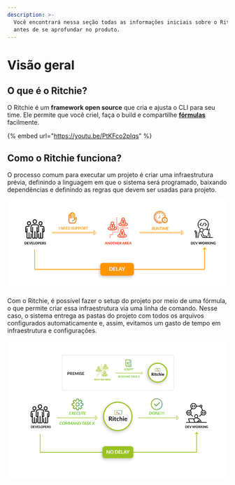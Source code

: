 ```yaml
---
description: >-
  Você encontrará nessa seção todas as informações iniciais sobre o Ritchie
  antes de se aprofundar no produto.
---
```


# Visão geral

## O que é o Ritchie?

O Ritchie é um **framework open source** que cria e ajusta o CLI para seu time. Ele permite que você crieI, faça o build e compartilhe [**fórmulas**](key-concepts.md#formulas) facilmente.

{% embed url="https://youtu.be/PtKFco2pIqs" %}

## **Como o Ritchie funciona?**

O processo comum para executar um projeto é criar uma infraestrutura prévia, definindo a linguagem em que o sistema será programado, baixando dependências e definindo as regras que devem ser usadas para projeto.

![WITHOUT Ritchie](.gitbook/assets/en-sem-ritchie.png)

Com o Ritchie, é possível fazer o setup do projeto por meio de uma fórmula, o que permite criar essa infraestrutura via uma linha de comando. Nesse caso, o sistema entrega as pastas do projeto com todos os arquivos configurados automaticamente e, assim, evitamos um gasto de tempo em infraestrutura e configurações.

![WITH Ritchie](.gitbook/assets/en-com-ritchie.png)


